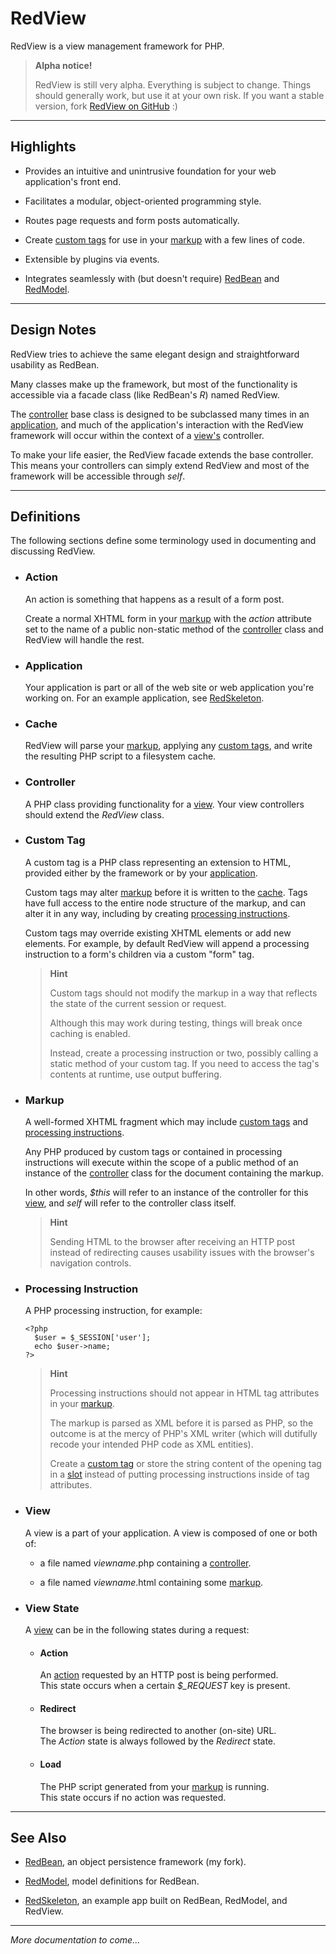 RedView
==========================================================

RedView is a view management framework for PHP.

>   **Alpha notice!**
>
>   RedView is still very alpha. Everything is subject to change.
>   Things should generally work, but use it at your own risk.
>   If you want a stable version, fork [RedView on GitHub] :)

----------------------------------------------------------
Highlights
----------------------------------------------------------

-   Provides an intuitive and unintrusive foundation for your web application's
    front end.

-   Facilitates a modular, object-oriented programming style.

-   Routes page requests and form posts automatically.

-   Create [custom tags] for use in your [markup] with a few lines of code.

-   Extensible by plugins via events.

-   Integrates seamlessly with (but doesn't require) [RedBean] and [RedModel].

----------------------------------------------------------
Design Notes
----------------------------------------------------------

RedView tries to achieve the same elegant design and straightforward
usability as RedBean.

Many classes make up the framework, but most of the functionality is 
accessible via a facade class (like RedBean's *R*) named RedView.

The [controller] base class is designed to be subclassed many times in an
[application], and much of the application's interaction with the RedView
framework will occur within the context of a [view's][view] controller. 

To make your life easier, the RedView facade extends the base controller. 
This means your controllers can simply extend RedView and most of the
framework will be accessible through *self*.

----------------------------------------------------------
Definitions
----------------------------------------------------------


The following sections define some terminology used in documenting and
discussing RedView.


<a id="Action"></a>

-   ### Action

    An action is something that happens as a result of a form post. 

    Create a normal XHTML form in your [markup] with the *action* attribute 
    set to the name of a public non-static method of the [controller] class
    and RedView will handle the rest.


<a id="Application"></a>

-   ### Application

    Your application is part or all of the web site or web application you're
    working on. For an example application, see [RedSkeleton].


<a id="Cache"></a>

-   ### Cache

    RedView will parse your [markup], applying any [custom tags], and write the
    resulting PHP script to a filesystem cache.


<a id="Controller"></a>

-   ### Controller

    A PHP class providing functionality for a [view]. Your view controllers
    should extend the *RedView* class. 
    

<a id="Custom_Tag"></a>

-   ### Custom Tag

    A custom tag is a PHP class representing an extension to HTML, provided
    either by the framework or by your [application].

    Custom tags may alter [markup] before it is written to the [cache]. Tags
    have full access to the entire node structure of the markup, and can alter
    it in any way, including by creating [processing instructions].

    Custom tags may override existing XHTML elements or add new elements. 
    For example, by default RedView will append a processing instruction to a
    form's children via a custom "form" tag.

    >   **Hint**
    >
    >   Custom tags should not modify the markup in a way that 
    >   reflects the state of the current session or request.
    >
    >   Although this may work during testing, things will break 
    >   once caching is enabled. 
    >
    >   Instead, create a processing instruction or two, possibly 
    >   calling a static method of your custom tag. If you need 
    >   to access the tag's contents at runtime, use output buffering.

<a id="Markup"></a>

-   ### Markup

    A well-formed XHTML fragment which may include [custom tags] and
    [processing instructions].

    Any PHP produced by custom tags or contained in processing instructions
    will execute within the scope of a public method of an instance of the
    [controller] class for the document containing the markup.

    In other words, *$this* will refer to an instance of the controller for
    this [view], and *self* will refer to the controller class itself.
 
    >   **Hint**
    >
    >   Sending HTML to the browser after receiving an HTTP post instead of
    >   redirecting causes usability issues with the browser's navigation controls.

<a id="Processing_Instruction"></a>

-   ### Processing Instruction

    A PHP processing instruction, for example:

        <?php
          $user = $_SESSION['user'];
          echo $user->name;
        ?>

    >   **Hint**
    >
    >   Processing instructions should not appear in HTML tag attributes in your
    >   [markup].
    >
    >   The markup is parsed as XML before it is parsed as PHP, so the outcome is
    >   at the mercy of PHP's XML writer (which will dutifully recode your intended
    >   PHP code as XML entities). 
    >
    >   Create a [custom tag] or store the string content of the opening tag in a
    >   [slot] instead of putting processing instructions inside of tag attributes.


<a id="View"></a>

-   ### View

    A view is a part of your application. A view is composed of one or both of:

    -   a file named *viewname*.php containing a [controller].

    -   a file named *viewname*.html containing some [markup].


<a id="View_State"></a>

-   ### View State

    A [view] can be in the following states during a request: 


    -   #### Action

        An [action] requested by an HTTP post is being performed.  
        This state occurs when a certain *$_REQUEST* key is present.

    -   #### Redirect

        The browser is being redirected to another (on-site) URL.  
        The *Action* state is always followed by the *Redirect* state.

    -   #### Load

        The PHP script generated from your [markup] is running.  
        This state occurs if no action was requested.

----------------------------------------------------------
See Also
----------------------------------------------------------


-   [RedBean], an object persistence framework (my fork).

-   [RedModel], model definitions for RedBean.

-   [RedSkeleton], an example app built on RedBean, RedModel, and RedView.

----------------------------------------------------------

*More documentation to come...*



[RedView on GitHub]:https://github.com/gitbuh/redview
[RedBean]:https://github.com/gitbuh/redbean
[RedModel]:https://github.com/gitbuh/redmodel
[RedSkeleton]:https://github.com/gitbuh/redskeleton

[Action]:#Action
[Actions]:#Action
[Application]:#Application
[Controller]:#Controller
[Custom Tag]:#Custom_Tag
[Slot]:#Slot
[Markup]:#Markup
[Cache]:#Cache
[View]:#View
[Processing Instruction]:#Processing_Instruction

[Custom Tags]:#Custom_Tag
[Caching]:#Caching
[Processing Instructions]:#Processing_Instruction
